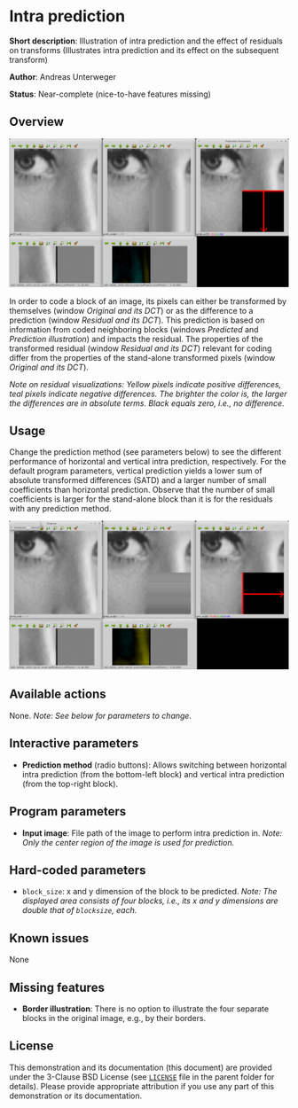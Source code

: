 Intra prediction
================

**Short description**: Illustration of intra prediction and the effect of residuals on transforms (Illustrates intra prediction and its effect on the subsequent transform)

**Author**: Andreas Unterweger

**Status**: Near-complete (nice-to-have features missing)

Overview
--------

![Screenshot](../screenshots/intra_prediction.png)

In order to code a block of an image, its pixels can either be transformed by themselves (window *Original and its DCT*) or as the difference to a prediction (window *Residual and its DCT*). This prediction is based on information from coded neighboring blocks (windows *Predicted* and *Prediction illustration*) and impacts the residual. The properties of the transformed residual (window *Residual and its DCT*) relevant for coding differ from the properties of the stand-alone transformed pixels (window *Original and its DCT*).

*Note on residual visualizations: Yellow pixels indicate positive differences, teal pixels indicate negative differences. The brighter the color is, the larger the differences are in absolute terms. Black equals zero, i.e., no difference.*

Usage
-----

Change the prediction method (see parameters below) to see the different performance of horizontal and vertical intra prediction, respectively. For the default program parameters, vertical prediction yields a lower sum of absolute transformed differences (SATD) and a larger number of small coefficients than horizontal prediction. Observe that the number of small coefficients is larger for the stand-alone block than it is for the residuals with any prediction method.

![Screenshot with horizontal prediction](../screenshots/intra_prediction_horizontal.png)

Available actions
-----------------

None. *Note: See below for parameters to change.*

Interactive parameters
----------------------

* **Prediction method** (radio buttons): Allows switching between horizontal intra prediction (from the bottom-left block) and vertical intra prediction (from the top-right block).

Program parameters
------------------

* **Input image**: File path of the image to perform intra prediction in. *Note: Only the center region of the image is used for prediction.*

Hard-coded parameters
---------------------

* `block_size`: x and y dimension of the block to be predicted. *Note: The displayed area consists of four blocks, i.e., its x and y dimensions are double that of `blocksize`, each.*

Known issues
------------

None

Missing features
----------------

* **Border illustration**: There is no option to illustrate the four separate blocks in the original image, e.g., by their borders.

License
-------

This demonstration and its documentation (this document) are provided under the 3-Clause BSD License (see [`LICENSE`](../LICENSE) file in the parent folder for details). Please provide appropriate attribution if you use any part of this demonstration or its documentation.